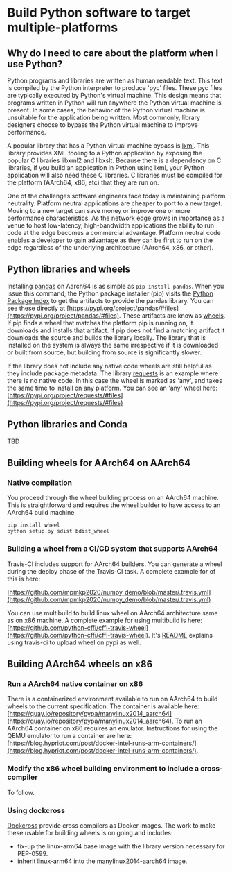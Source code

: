 # Build Python software to target multiple-platforms

## Why do I need to care about the platform when I use Python?

Python programs and libraries are written as human readable text. This text is compiled by the Python interpreter to produce 'pyc' files. These pyc files are typically executed by Python's virtual machine. This design means that programs written in Python will run anywhere the Python virtual machine is present. In some cases, the behavior of the Python virtual machine is unsuitable for the application being written. Most commonly, library designers choose to bypass the Python virtual machine to improve performance.

A popular library that has a Python virtual machine bypass is [lxml](https://lxml.de/). This library provides XML tooling to a Python application by exposing the popular C libraries libxml2 and libxslt. Because there is a dependency on C libraries, if you build an application in Python using lxml, your Python application will also need these C libraries. C libraries must be compiled for the platform (AArch64, x86, etc) that they are run on.

One of the challenges software engineers face today is maintaining platform neutrality. Platform neutral applications are cheaper to port to a new target. Moving to a new target can save money or improve one or more performance characteristics. As the network edge grows in importance as a venue to host low-latency, high-bandwidth applications the ability to run code at the edge becomes a commercial advantage. Platform neutral code enables a developer to gain advantage as they can be first to run on the edge regardless of the underlying architecture (AArch64, x86, or other).

## Python libraries and wheels

Installing [pandas](https://pandas.pydata.org/) on Aarch64 is as simple as `pip install pandas`. When you issue this command, the Python package installer (pip) visits the [Python Package Index](https://pypi.org/) to get the artifacts to provide the pandas library. You can see these directly at [https://pypi.org/project/pandas/#files](https://pypi.org/project/pandas/#files). These artifacts are know as [wheels](https://pythonwheels.com/). If pip finds a wheel that matches the platform pip is running on, it downloads and installs that artifact. If pip does not find a matching artifact it downloads the source and builds the library locally. The library that is installed on the system is always the same irrespective if it is downloaded or built from source, but building from source is significantly slower.

If the library does not include any native code wheels are still helpful as they include package metadata. The library [requests](https://pypi.org/project/requests/) is an example where there is no native code. In this case the wheel is marked as 'any', and takes the same time to install on any platform. You can see an 'any' wheel here: [https://pypi.org/project/requests/#files](https://pypi.org/project/requests/#files)

## Python libraries and Conda

TBD

## Building wheels for AArch64 on AArch64

### Native compilation

You proceed through the wheel building process on an AArch64 machine. This is straightforward and requires the wheel builder to have access to an AArch64 build machine. 

```
pip install wheel
python setup.py sdist bdist_wheel
```

### Building a wheel from a CI/CD system that supports AArch64

Travis-CI includes support for AArch64 builders. You can generate a wheel during the deploy phase of the Travis-CI task. A complete example for of this is here:

[https://github.com/mpmkp2020/numpy_demo/blob/master/.travis.yml](https://github.com/mpmkp2020/numpy_demo/blob/master/.travis.yml)

You can use multibuild to build linux wheel on AArch64 architecture same as on x86 machine. A complete example for using multibuild is here:
[https://github.com/python-cffi/cffi-travis-wheel](https://github.com/python-cffi/cffi-travis-wheel). It's [README](https://github.com/python-cffi/cffi-travis-wheel/blob/master/README.md) explains using travis-ci to upload wheel on pypi as well.

## Building AArch64 wheels on x86

### Run a AArch64 native container on x86

There is a containerized environment available to run on AArch64 to build wheels to the current specification. The container is available here: [https://quay.io/repository/pypa/manylinux2014_aarch64](https://quay.io/repository/pypa/manylinux2014_aarch64). To run an AArch64 container on x86 requires an emulator. Instructions for using the QEMU emulator to run a container are here: [https://blog.hypriot.com/post/docker-intel-runs-arm-containers/](https://blog.hypriot.com/post/docker-intel-runs-arm-containers/).

### Modify the x86 wheel building environment to include a cross-compiler

To follow.


### Using dockcross

[Dockcross](https://github.com/dockcross/dockcross/) provide cross compilers as Docker images. The work to make these usable for building wheels is on going and includes:

* fix-up the linux-arm64 base image with the library version necessary for PEP-0599.
* inherit linux-arm64 into the manylinux2014-aarch64 image.
